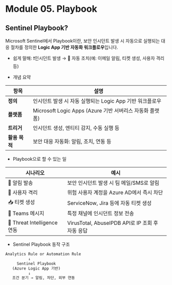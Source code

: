 # Module 05. Playbook

## Sentinel Playbook? 
Microsoft Sentinel에서 Playbook이란, 보안 인시던트 발생 시 자동으로 실행되는 대응 절차를 정의한 **Logic App 기반 자동화 워크플로우**입니다.
* 쉽게 말해:
❗인시던트 발생 → 🔁 자동 조치(예: 이메일 알림, 티켓 생성, 사용자 격리 등)

*  개념 요약
  
| 항목        | 설명                                           |
| --------- | -------------------------------------------- |
| **정의**    | 인시던트 발생 시 자동 실행되는 Logic App 기반 워크플로우         |
| **플랫폼**   | Microsoft Logic Apps (Azure 기반 서버리스 자동화 플랫폼) |
| **트리거**   | 인시던트 생성, 엔티티 감지, 수동 실행 등                     |
| **활용 목적** | 보안 대응 자동화: 알림, 조치, 연동 등                      |

* Playbook으로 할 수 있는 일
  
| 시나리오                      | 예시                                       |
| ------------------------- | ---------------------------------------- |
| 📧 알림 발송                  | 보안 인시던트 발생 시 팀 메일/SMS로 알림                |
| 🛑 사용자 격리                 | 위험 사용자 계정을 Azure AD에서 즉시 차단              |
| 📥 티켓 생성                  | ServiceNow, Jira 등에 자동 티켓 생성             |
| 💬 Teams 메시지              | 특정 채널에 인시던트 정보 전송                        |
| 🔗 Threat Intelligence 연동 | VirusTotal, AbuseIPDB API로 IP 조회 후 자동 응답 |

* Sentinel Playbook 동작 구조
```markdown
Analytics Rule or Automation Rule
          ↓
     Sentinel Playbook
   (Azure Logic App 기반)
          ↓
   조건 분기 → 알림, 차단, 외부 연동



